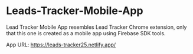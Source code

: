 # Leads-Tracker-Mobile-App
Lead Tracker Mobile App resembles Lead Tracker Chrome extension, only that this one is created as a mobile app using Firebase SDK tools.

App URL: https://leads-tracker25.netlify.app/
